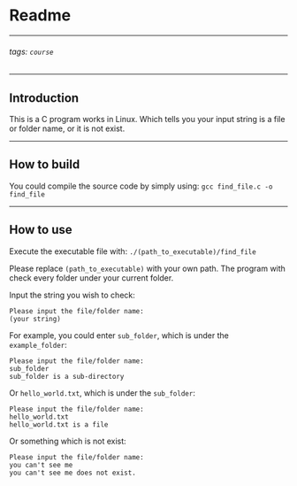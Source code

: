 # Readme

---

###### tags: `course`

---
## Introduction
This is a C program works in Linux. Which tells you your input string is a file or folder name, or it is not exist.

---
## How to build
You could compile the source code by simply using:
```gcc find_file.c -o find_file```

---
## How to use
Execute the executable file with:
```./(path_to_executable)/find_file```

Please replace ```(path_to_executable)``` with your own path. The program with check every folder under your current folder.

Input the string you wish to check:
```shell=
Please input the file/folder name:
(your string)
```

For example, you could enter ```sub_folder```, which is under the ```example_folder```:
```shell=
Please input the file/folder name:
sub_folder
sub_folder is a sub-directory
```

Or ```hello_world.txt```, which is under the ```sub_folder```:
```shell=
Please input the file/folder name:
hello_world.txt
hello_world.txt is a file
```

Or something which is not exist:
```shell=
Please input the file/folder name:
you can't see me
you can't see me does not exist.
```